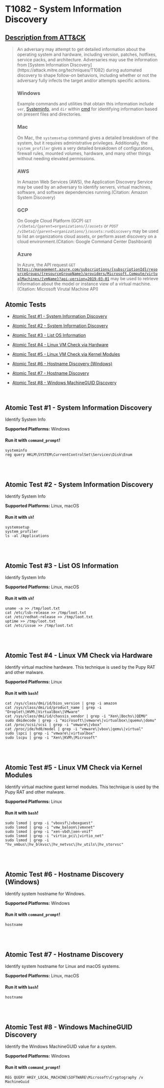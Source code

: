 # T1082 - System Information Discovery
## [Description from ATT&CK](https://attack.mitre.org/wiki/Technique/T1082)
<blockquote>An adversary may attempt to get detailed information about the operating system and hardware, including version, patches, hotfixes, service packs, and architecture. Adversaries may use the information from [System Information Discovery](https://attack.mitre.org/techniques/T1082) during automated discovery to shape follow-on behaviors, including whether or not the adversary fully infects the target and/or attempts specific actions.

### Windows

Example commands and utilities that obtain this information include <code>ver</code>, [Systeminfo](https://attack.mitre.org/software/S0096), and <code>dir</code> within [cmd](https://attack.mitre.org/software/S0106) for identifying information based on present files and directories.

### Mac

On Mac, the <code>systemsetup</code> command gives a detailed breakdown of the system, but it requires administrative privileges. Additionally, the <code>system_profiler</code> gives a very detailed breakdown of configurations, firewall rules, mounted volumes, hardware, and many other things without needing elevated permissions.

### AWS

In Amazon Web Services (AWS), the Application Discovery Service may be used by an adversary to identify servers, virtual machines, software, and software dependencies running.(Citation: Amazon System Discovery)

### GCP

On Google Cloud Platform (GCP) <code>GET /v1beta1/{parent=organizations/*}/assets</code> or <code>POST /v1beta1/{parent=organizations/*}/assets:runDiscovery</code> may be used to list an organizations cloud assets, or perform asset discovery on a cloud environment.(Citation: Google Command Center Dashboard)

### Azure

In Azure, the API request <code>GET https://management.azure.com/subscriptions/{subscriptionId}/resourceGroups/{resourceGroupName}/providers/Microsoft.Compute/virtualMachines/{vmName}?api-version=2019-03-01</code> may be used to retrieve information about the model or instance view of a virtual machine.(Citation: Microsoft Virutal Machine API)</blockquote>

## Atomic Tests

- [Atomic Test #1 - System Information Discovery](#atomic-test-1---system-information-discovery)

- [Atomic Test #2 - System Information Discovery](#atomic-test-2---system-information-discovery)

- [Atomic Test #3 - List OS Information](#atomic-test-3---list-os-information)

- [Atomic Test #4 - Linux VM Check via Hardware](#atomic-test-4---linux-vm-check-via-hardware)

- [Atomic Test #5 - Linux VM Check via Kernel Modules](#atomic-test-5---linux-vm-check-via-kernel-modules)

- [Atomic Test #6 - Hostname Discovery (Windows)](#atomic-test-6---hostname-discovery-windows)

- [Atomic Test #7 - Hostname Discovery](#atomic-test-7---hostname-discovery)

- [Atomic Test #8 - Windows MachineGUID Discovery](#atomic-test-8---windows-machineguid-discovery)


<br/>

## Atomic Test #1 - System Information Discovery
Identify System Info

**Supported Platforms:** Windows


#### Run it with `command_prompt`! 
```
systeminfo
reg query HKLM\SYSTEM\CurrentControlSet\Services\Disk\Enum
```



<br/>
<br/>

## Atomic Test #2 - System Information Discovery
Identify System Info

**Supported Platforms:** Linux, macOS


#### Run it with `sh`! 
```
systemsetup
system_profiler
ls -al /Applications
```



<br/>
<br/>

## Atomic Test #3 - List OS Information
Identify System Info

**Supported Platforms:** Linux, macOS


#### Run it with `sh`! 
```
uname -a >> /tmp/loot.txt
cat /etc/lsb-release >> /tmp/loot.txt
cat /etc/redhat-release >> /tmp/loot.txt
uptime >> /tmp/loot.txt
cat /etc/issue >> /tmp/loot.txt
```



<br/>
<br/>

## Atomic Test #4 - Linux VM Check via Hardware
Identify virtual machine hardware. This technique is used by the Pupy RAT and other malware.

**Supported Platforms:** Linux


#### Run it with `bash`! 
```
cat /sys/class/dmi/id/bios_version | grep -i amazon
cat /sys/class/dmi/id/product_name | grep -i "Droplet\|HVM\|VirtualBox\|VMware"
cat /sys/class/dmi/id/chassis_vendor | grep -i "Xen\|Bochs\|QEMU"
sudo dmidecode | grep -i "microsoft\|vmware\|virtualbox\|quemu\|domu"
cat /proc/scsi/scsi | grep -i "vmware\|vbox"
cat /proc/ide/hd0/model | grep -i "vmware\|vbox\|qemu\|virtual"
sudo lspci | grep -i "vmware\|virtualbox"
sudo lscpu | grep -i "Xen\|KVM\|Microsoft"
```



<br/>
<br/>

## Atomic Test #5 - Linux VM Check via Kernel Modules
Identify virtual machine guest kernel modules. This technique is used by the Pupy RAT and other malware.

**Supported Platforms:** Linux


#### Run it with `bash`! 
```
sudo lsmod | grep -i "vboxsf\|vboxguest"
sudo lsmod | grep -i "vmw_baloon\|vmxnet"
sudo lsmod | grep -i "xen-vbd\|xen-vnif"
sudo lsmod | grep -i "virtio_pci\|virtio_net"
sudo lsmod | grep -i "hv_vmbus\|hv_blkvsc\|hv_netvsc\|hv_utils\|hv_storvsc"
```



<br/>
<br/>

## Atomic Test #6 - Hostname Discovery (Windows)
Identify system hostname for Windows.

**Supported Platforms:** Windows


#### Run it with `command_prompt`! 
```
hostname
```



<br/>
<br/>

## Atomic Test #7 - Hostname Discovery
Identify system hostname for Linux and macOS systems.

**Supported Platforms:** Linux, macOS


#### Run it with `bash`! 
```
hostname
```



<br/>
<br/>

## Atomic Test #8 - Windows MachineGUID Discovery
Identify the Windows MachineGUID value for a system.

**Supported Platforms:** Windows


#### Run it with `command_prompt`! 
```
REG QUERY HKEY_LOCAL_MACHINE\SOFTWARE\Microsoft\Cryptography /v MachineGuid
```



<br/>
